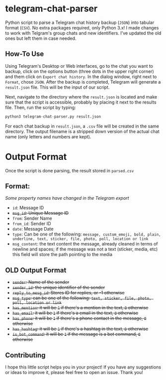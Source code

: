 
# telegram-chat-parser

Python script to parse a Telegram chat history backup (`JSON`) into tabular format (`CSV`). No extra packages required, only Python 3.x!
I made changes to work with Telgram's group chats and new identifiers. I've updated the old ones but left them in case needed.

## How-To Use

Using Telegram's Desktop or Web interfaces, go to the chat you want to backup, click on the options button (three dots in the upper right corner) and them click on `Export chat history`. In the dialog window, right next to `Format`, chose `JSON`. After the backup is completed, Telegram will generate a `result.json` file. This will be the input of our script.

Next, navigate to the directory where the `result.json` is located and make sure that the script is accessible, probably by placing it next to the results file. Then, run the script by typing:

```python
python3 telegram-chat-parser.py result.json
```

For each chat backup in `result.json`, a `.csv` file will be created in the same directory. The output filename is a stripped down version of the actual chat name (only letters and numbers are kept).

# Output Format

Once the script is done parsing, the result stored in `parsed.csv`

## Format:
_Some property names have changed in the Telegram export_
 - `id`: Message ID
 - ~~`msg_id`: Unique Message ID~~
 - `from`: Sender Name
 - `from_id`: Sender ID
 - `date`: Message Date
 - `type`: Can be one of the following: `message, custom_emoji, bold, plain, underline, text, sticker, file, photo, poll, location or link`
 - `msg_content`: the text content the message, already cleaned in terms of newline and spaces; if the message was not a text (sticker, media, etc) this field will store the path pointing to the media

 ## OLD Output Format

 - ~~`sender`: Name of the sender~~
 - ~~`sender_id`: the unique identifier of the sender~~
 - ~~`reply_to_mesg_id`: Stores ID for replies, or -1 otherwise~~
 - ~~`msg_type`: can be one of the following: `text, sticker, file, photo, poll, location or link`~~
 - ~~`has_mention`: it will be `1` if there's a mention in the text, `0` otherwise~~
 - ~~`has_email`: it will be `1` if there's a email in the text, `0` otherwise~~
 - ~~`has_phone`: it will be `1` if there's a phone contact in the message, `0` otherwise~~
 - ~~`has_hashtag`: it will be `1` if there's a hashtag in the text, `0` otherwise~~
 - ~~`is_bot_command`: it will be `1` if the message is a bot command, `0` otherwise~~

## Contributing

I hope this little script helps you in your project! If you have any suggestions or ideas to improve it, please feel free to open an issue. Thank you!
